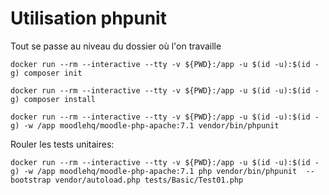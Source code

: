 # Utilisation phpunit


Tout se passe au niveau du dossier où l'on travaille

``` 
docker run --rm --interactive --tty -v ${PWD}:/app -u $(id -u):$(id -g) composer init
```

``` 
docker run --rm --interactive --tty -v ${PWD}:/app -u $(id -u):$(id -g) composer install
```

```
docker run --rm --interactive --tty -v ${PWD}:/app -u $(id -u):$(id -g) -w /app moodlehq/moodle-php-apache:7.1 vendor/bin/phpunit
```

Rouler les tests unitaires:

```
docker run --rm --interactive --tty -v ${PWD}:/app -u $(id -u):$(id -g) -w /app moodlehq/moodle-php-apache:7.1 php vendor/bin/phpunit  --bootstrap vendor/autoload.php tests/Basic/Test01.php
```


